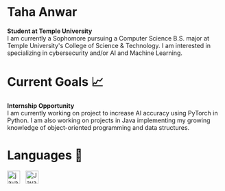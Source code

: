 # Taha Anwar 

**Student at Temple University**
\
I am currently a Sophomore pursuing a Computer Science B.S. major at Temple University's College of Science & Technology. I am interested in specializing in cybersecurity and/or AI and Machine Learning. 

# Current Goals 📈
**Internship  Opportunity**\
I am currently working on project to increase AI accuracy using PyTorch in Python. I am also working on projects in Java implementing my growing knowledge of object-oriented programming and data structures.

# Languages 🔧 
<img align="left" alt="java" width = "30px" style ="padding-right:10px;" src="https://cdn.jsdelivr.net/gh/devicons/devicon@latest/icons/python/python-original.svg" />


<img align="left" alt ="Java" width = "30px" style ="padding-right:10px;" src="https://cdn.jsdelivr.net/gh/devicons/devicon@latest/icons/java/java-original.svg" />
